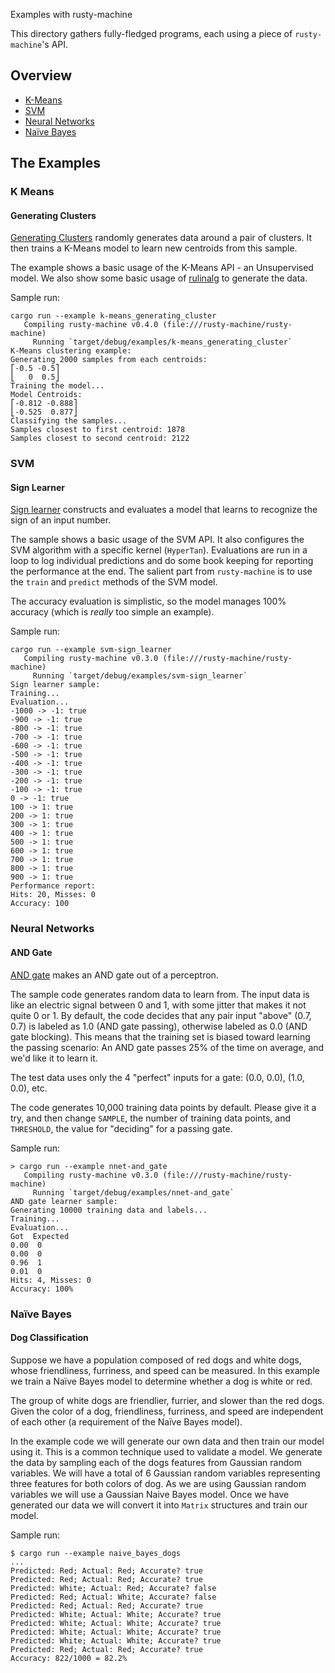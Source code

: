 Examples with rusty-machine

This directory gathers fully-fledged programs, each using a piece of
`rusty-machine`'s API.

## Overview

* [K-Means](#k-means)
* [SVM](#svm)
* [Neural Networks](#neural-networks)
* [Naïve Bayes](#naïve-bayes)

## The Examples

### K Means

#### Generating Clusters

[Generating Clusters](k-means_generating_clusters.rs) randomly generates data around a pair of clusters.
It then trains a K-Means model to learn new centroids from this sample.

The example shows a basic usage of the K-Means API - an Unsupervised model. We also show some basic usage
of [rulinalg](https://github.com/AtheMathmo/rulinalg) to generate the data.

Sample run:

```
cargo run --example k-means_generating_cluster
   Compiling rusty-machine v0.4.0 (file:///rusty-machine/rusty-machine)
     Running `target/debug/examples/k-means_generating_cluster`
K-Means clustering example:
Generating 2000 samples from each centroids:
⎡-0.5 -0.5⎤
⎣   0  0.5⎦
Training the model...
Model Centroids:
⎡-0.812 -0.888⎤
⎣-0.525  0.877⎦
Classifying the samples...
Samples closest to first centroid: 1878
Samples closest to second centroid: 2122
```

### SVM

#### Sign Learner

[Sign learner](svm-sign_learner.rs) constructs and evaluates a model that learns to recognize the sign of an input number.

The sample shows a basic usage of the SVM API. It also configures the SVM algorithm with a specific kernel (`HyperTan`).
Evaluations are run in a loop to log individual predictions and do some book keeping for reporting the performance at the end.
The salient part from `rusty-machine` is to use the `train` and `predict` methods of the SVM model.

The accuracy evaluation is simplistic, so the model manages 100% accuracy (which is *really* too simple an example).

Sample run:

```
cargo run --example svm-sign_learner
   Compiling rusty-machine v0.3.0 (file:///rusty-machine/rusty-machine)
     Running `target/debug/examples/svm-sign_learner`
Sign learner sample:
Training...
Evaluation...
-1000 -> -1: true
-900 -> -1: true
-800 -> -1: true
-700 -> -1: true
-600 -> -1: true
-500 -> -1: true
-400 -> -1: true
-300 -> -1: true
-200 -> -1: true
-100 -> -1: true
0 -> -1: true
100 -> 1: true
200 -> 1: true
300 -> 1: true
400 -> 1: true
500 -> 1: true
600 -> 1: true
700 -> 1: true
800 -> 1: true
900 -> 1: true
Performance report:
Hits: 20, Misses: 0
Accuracy: 100
```

### Neural Networks

#### AND Gate

[AND gate](nnet-and_gate.rs) makes an AND gate out of a perceptron.

The sample code generates random data to learn from.
The input data is like an electric signal between 0 and 1, with some jitter that makes it not quite 0 or 1.
By default, the code decides that any pair input "above"
(0.7, 0.7) is labeled as 1.0 (AND gate passing), otherwise labeled as 0.0 (AND gate blocking).
This means that the training set is biased toward learning the passing scenario: An AND gate passes
25% of the time on average, and we'd like it to learn it.

The test data uses only the 4 "perfect" inputs for a gate: (0.0, 0.0), (1.0, 0.0), etc.

The code generates 10,000 training data points by default. Please give it a try, and then change `SAMPLE`,
the number of training data points, and `THRESHOLD`, the value for "deciding" for a passing gate.

Sample run:

```
> cargo run --example nnet-and_gate
   Compiling rusty-machine v0.3.0 (file:///rusty-machine/rusty-machine)
     Running `target/debug/examples/nnet-and_gate`
AND gate learner sample:
Generating 10000 training data and labels...
Training...
Evaluation...
Got  Expected
0.00  0
0.00  0
0.96  1
0.01  0
Hits: 4, Misses: 0
Accuracy: 100%
```

### Naïve Bayes

#### Dog Classification

Suppose we have a population composed of red dogs and white dogs,
whose friendliness, furriness, and speed can be measured. In this
example we train a Naïve Bayes model to determine whether
a dog is white or red.

The group of white dogs are friendlier, furrier, and slower than
the red dogs. Given the color of a dog, friendliness, furriness,
and speed are independent of each other (a requirement of the Naïve
Bayes model).

In the example code we will generate our own data and then train
our model using it. This is a common technique used to validate
a model. We generate the data by sampling each of the dogs features
from Gaussian random variables. We will have a total of 6 Gaussian
random variables representing three features for both colors of dog.
As we are using Gaussian random variables we will use a Gaussian
Naive Bayes model. Once we have generated our data we will convert
it into `Matrix` structures and train our model.


Sample run:

```
$ cargo run --example naive_bayes_dogs
...
Predicted: Red; Actual: Red; Accurate? true
Predicted: Red; Actual: Red; Accurate? true
Predicted: White; Actual: Red; Accurate? false
Predicted: Red; Actual: White; Accurate? false
Predicted: Red; Actual: Red; Accurate? true
Predicted: White; Actual: White; Accurate? true
Predicted: White; Actual: White; Accurate? true
Predicted: White; Actual: White; Accurate? true
Predicted: White; Actual: White; Accurate? true
Predicted: Red; Actual: Red; Accurate? true
Accuracy: 822/1000 = 82.2%
```

